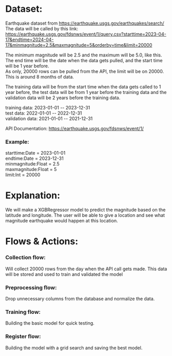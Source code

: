 # Dataset:

Earthquake dataset from https://earthquake.usgs.gov/earthquakes/search/ \
The data will be called by this link: https://earthquake.usgs.gov/fdsnws/event/1/query.csv?starttime=2023-04-17&endtime=2024-04-17&minmagnitude=2.5&maxmagnitude=5&orderby=time&limit=20000

The minimum magnitude will be 2.5 and the maximum will be 5.0, like this. \
The end time will be the date when the data gets pulled, and the start time will be 1 year before. \
As only, 20000 rows can be pulled from the API, the limit will be on 20000. This is around 8 months of data.

The training data will be from the start time when the data gets called to 1 year before, the test data will be from 1 year before the training data and the validation data will be 2 years before the training data.

 training data:   2023-01-01 -- 2023-12-31 \
 test data:       2022-01-01 -- 2022-12-31 \
 validation data: 2021-01-01 -- 2021-12-31


API Documentation: https://earthquake.usgs.gov/fdsnws/event/1/

### Example:

starttime:Date = 2023-01-01 \
endtime:Date = 2023-12-31 \
minmagnitude:Float = 2.5 \
maxmagnitude:Float = 5 \
limit:Int = 20000

# Explanation:

We will make a XGBRegressor model to predict the magnitude based on the latitude and longitude. The user will be able to give a location and see what magnitude earthquake would happen at this location.

# Flows & Actions:

### Collection flow:

Will collect 20000 rows from the day when the API call gets made. This data will be stored and used to train and validated the model

### Preprocessing flow:

Drop unnecessary columns from the database and normalize the data.

### Training flow:

Building the basic model for quick testing.

### Register flow:

Building the model with a grid search and saving the best model.
